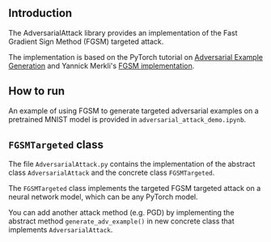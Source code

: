 ## Introduction
The AdversarialAttack library provides an implementation of the Fast Gradient Sign Method (FGSM) targeted attack.

The implementation is based on the PyTorch tutorial on [Adversarial Example Generation](https://pytorch.org/tutorials/beginner/fgsm_tutorial.html) 
and Yannick Merkli's [FGSM implementation](https://github.com/ymerkli/fgsm-attack).

## How to run
An example of using FGSM to generate targeted adversarial examples on a pretrained MNIST model is provided in `adversarial_attack_demo.ipynb`.

## `FGSMTargeted` class
The file `AdversarialAttack.py` contains the implementation of the abstract class `AdversarialAttack` and the concrete class `FGSMTargeted`.

The `FGSMTargeted` class implements the targeted FGSM targeted attack on a neural network model, which can be any PyTorch model.

You can add another attack method (e.g. PGD) by implementing the abstract method `generate_adv_example()` in new concrete class that implements `AdversarialAttack`.

